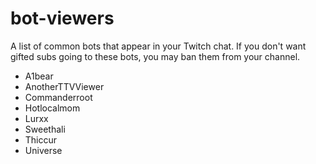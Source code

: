 # bot-viewers

A list of common bots that appear in your Twitch chat. If you don't want gifted subs going to these bots, you may ban them from your channel.

* A1bear
* AnotherTTVViewer
* Commanderroot
* Hotlocalmom
* Lurxx
* Sweethali
* Thiccur
* Universe
